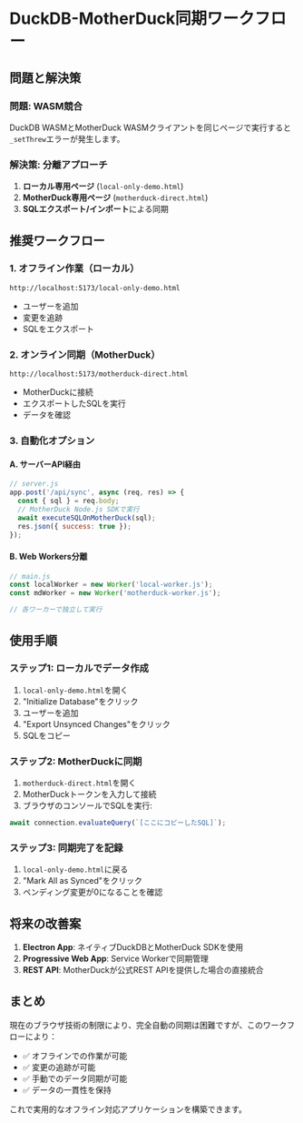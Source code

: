 # DuckDB-MotherDuck同期ワークフロー

## 問題と解決策

### 問題: WASM競合
DuckDB WASMとMotherDuck WASMクライアントを同じページで実行すると`_setThrew`エラーが発生します。

### 解決策: 分離アプローチ
1. **ローカル専用ページ** (`local-only-demo.html`)
2. **MotherDuck専用ページ** (`motherduck-direct.html`)
3. **SQLエクスポート/インポート**による同期

## 推奨ワークフロー

### 1. オフライン作業（ローカル）
```
http://localhost:5173/local-only-demo.html
```
- ユーザーを追加
- 変更を追跡
- SQLをエクスポート

### 2. オンライン同期（MotherDuck）
```
http://localhost:5173/motherduck-direct.html
```
- MotherDuckに接続
- エクスポートしたSQLを実行
- データを確認

### 3. 自動化オプション

#### A. サーバーAPI経由
```javascript
// server.js
app.post('/api/sync', async (req, res) => {
  const { sql } = req.body;
  // MotherDuck Node.js SDKで実行
  await executeSQLOnMotherDuck(sql);
  res.json({ success: true });
});
```

#### B. Web Workers分離
```javascript
// main.js
const localWorker = new Worker('local-worker.js');
const mdWorker = new Worker('motherduck-worker.js');

// 各ワーカーで独立して実行
```

## 使用手順

### ステップ1: ローカルでデータ作成
1. `local-only-demo.html`を開く
2. "Initialize Database"をクリック
3. ユーザーを追加
4. "Export Unsynced Changes"をクリック
5. SQLをコピー

### ステップ2: MotherDuckに同期
1. `motherduck-direct.html`を開く
2. MotherDuckトークンを入力して接続
3. ブラウザのコンソールでSQLを実行:
```javascript
await connection.evaluateQuery(`[ここにコピーしたSQL]`);
```

### ステップ3: 同期完了を記録
1. `local-only-demo.html`に戻る
2. "Mark All as Synced"をクリック
3. ペンディング変更が0になることを確認

## 将来の改善案

1. **Electron App**: ネイティブDuckDBとMotherDuck SDKを使用
2. **Progressive Web App**: Service Workerで同期管理
3. **REST API**: MotherDuckが公式REST APIを提供した場合の直接統合

## まとめ

現在のブラウザ技術の制限により、完全自動の同期は困難ですが、このワークフローにより：
- ✅ オフラインでの作業が可能
- ✅ 変更の追跡が可能
- ✅ 手動でのデータ同期が可能
- ✅ データの一貫性を保持

これで実用的なオフライン対応アプリケーションを構築できます。